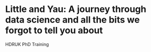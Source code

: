# Little and Yau: A journey through data science and all the bits we forgot to tell you about
HDRUK PhD Training

